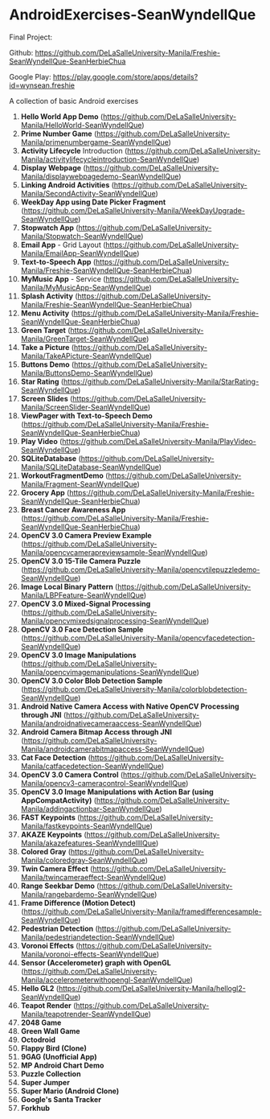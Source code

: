 # AndroidExercises-SeanWyndellQue

Final Project:

Github: https://github.com/DeLaSalleUniversity-Manila/Freshie-SeanWyndellQue-SeanHerbieChua

Google Play: https://play.google.com/store/apps/details?id=wynsean.freshie

A collection of basic Android exercises

1. **Hello World App Demo** (https://github.com/DeLaSalleUniversity-Manila/HelloWorld-SeanWyndellQue)
2. **Prime Number Game** (https://github.com/DeLaSalleUniversity-Manila/primenumbergame-SeanWyndellQue)
3. **Activity Lifecycle** Introduction (https://github.com/DeLaSalleUniversity-Manila/activitylifecycleintroduction-SeanWyndellQue)
4. **Display Webpage** (https://github.com/DeLaSalleUniversity-Manila/displaywebpagedemo-SeanWyndellQue)
5. **Linking Android Activities** (https://github.com/DeLaSalleUniversity-Manila/SecondActivity-SeanWyndellQue)
6. **WeekDay App using Date Picker Fragment** (https://github.com/DeLaSalleUniversity-Manila/WeekDayUpgrade-SeanWyndellQue)
7. **Stopwatch App** (https://github.com/DeLaSalleUniversity-Manila/Stopwatch-SeanWyndellQue)
8. **Email App** - Grid Layout (https://github.com/DeLaSalleUniversity-Manila/EmailApp-SeanWyndellQue)
9. **Text-to-Speech App** (https://github.com/DeLaSalleUniversity-Manila/Freshie-SeanWyndellQue-SeanHerbieChua)
10. **MyMusic App** - Service (https://github.com/DeLaSalleUniversity-Manila/MyMusicApp-SeanWyndellQue)
11. **Splash Activity** (https://github.com/DeLaSalleUniversity-Manila/Freshie-SeanWyndellQue-SeanHerbieChua)
12. **Menu Activity** (https://github.com/DeLaSalleUniversity-Manila/Freshie-SeanWyndellQue-SeanHerbieChua)
13. **Green Target** (https://github.com/DeLaSalleUniversity-Manila/GreenTarget-SeanWyndellQue)
14. **Take a Picture** (https://github.com/DeLaSalleUniversity-Manila/TakeAPicture-SeanWyndellQue)
15. **Buttons Demo** (https://github.com/DeLaSalleUniversity-Manila/ButtonsDemo-SeanWyndellQue)
16. **Star Rating** (https://github.com/DeLaSalleUniversity-Manila/StarRating-SeanWyndellQue)
17. **Screen Slides** (https://github.com/DeLaSalleUniversity-Manila/ScreenSlider-SeanWyndellQue)
18. **ViewPager with Text-to-Speech Demo** (https://github.com/DeLaSalleUniversity-Manila/Freshie-SeanWyndellQue-SeanHerbieChua)
19. **Play Video** (https://github.com/DeLaSalleUniversity-Manila/PlayVideo-SeanWyndellQue)
20. **SQLiteDatabase** (https://github.com/DeLaSalleUniversity-Manila/SQLiteDatabase-SeanWyndellQue)
21. **WorkoutFragmentDemo** (https://github.com/DeLaSalleUniversity-Manila/Fragment-SeanWyndellQue)
22. **Grocery App** (https://github.com/DeLaSalleUniversity-Manila/Freshie-SeanWyndellQue-SeanHerbieChua)
23. **Breast Cancer Awareness App** (https://github.com/DeLaSalleUniversity-Manila/Freshie-SeanWyndellQue-SeanHerbieChua)
24. **OpenCV 3.0 Camera Preview Example** (https://github.com/DeLaSalleUniversity-Manila/opencvcamerapreviewsample-SeanWyndellQue)
25. **OpenCV 3.0 15-Tile Camera Puzzle** (https://github.com/DeLaSalleUniversity-Manila/opencvtilepuzzledemo-SeanWyndellQue)
26. **Image Local Binary Pattern** (https://github.com/DeLaSalleUniversity-Manila/LBPFeature-SeanWyndellQue)
27. **OpenCV 3.0 Mixed-Signal Processing**  (https://github.com/DeLaSalleUniversity-Manila/opencvmixedsignalprocessing-SeanWyndellQue)
28. **OpenCV 3.0 Face Detection Sample** (https://github.com/DeLaSalleUniversity-Manila/opencvfacedetection-SeanWyndellQue)
29. **OpenCV 3.0 Image Manipulations** (https://github.com/DeLaSalleUniversity-Manila/opencvimagemanipulations-SeanWyndellQue)
30. **OpenCV 3.0 Color Blob Detection Sample** (https://github.com/DeLaSalleUniversity-Manila/colorblobdetection-SeanWyndellQue)
31. **Android Native Camera Access with Native OpenCV Processing through JNI** (https://github.com/DeLaSalleUniversity-Manila/androidnativecameraaccess-SeanWyndellQue)
32. **Android Camera Bitmap Access through JNI** (https://github.com/DeLaSalleUniversity-Manila/androidcamerabitmapaccess-SeanWyndellQue)
33. **Cat Face Detection** (https://github.com/DeLaSalleUniversity-Manila/catfacedetection-SeanWyndellQue)
34. **OpenCV 3.0 Camera Control** (https://github.com/DeLaSalleUniversity-Manila/opencv3-cameracontrol-SeanWyndellQue)
35. **OpenCV 3.0 Image Manipulations with Action Bar (using AppCompatActivity)** (https://github.com/DeLaSalleUniversity-Manila/addingactionbar-SeanWyndellQue)
36. **FAST Keypoints** (https://github.com/DeLaSalleUniversity-Manila/fastkeypoints-SeanWyndellQue)
37. **AKAZE Keypoints** (https://github.com/DeLaSalleUniversity-Manila/akazefeatures-SeanWyndellllQue)
38. **Colored Gray** (https://github.com/DeLaSalleUniversity-Manila/coloredgray-SeanWyndellQue)
39. **Twin Camera Effect** (https://github.com/DeLaSalleUniversity-Manila/twincameraeffect-SeanWyndellQue)
40. **Range Seekbar Demo** (https://github.com/DeLaSalleUniversity-Manila/rangebardemo-SeanWyndellQue)
41. **Frame Difference (Motion Detect)** (https://github.com/DeLaSalleUniversity-Manila/framedifferencesample-SeanWyndellQue)
42. **Pedestrian Detection** (https://github.com/DeLaSalleUniversity-Manila/pedestriandetection-SeanWyndellQue)
43. **Voronoi Effects** (https://github.com/DeLaSalleUniversity-Manila/voronoi-effects-SeanWyndellQue)
44. **Sensor (Accelerometer) graph with OpenGL** (https://github.com/DeLaSalleUniversity-Manila/accelerometerwithopengl-SeanWyndellQue)
45. **Hello GL2** (https://github.com/DeLaSalleUniversity-Manila/hellogl2-SeanWyndellQue)
46. **Teapot Render** (https://github.com/DeLaSalleUniversity-Manila/teapotrender-SeanWyndellQue)
47. **2048 Game** 
48. **Green Wall Game** 
49. **Octodroid** 
50. **Flappy Bird (Clone)** 
51. **9GAG (Unofficial App)** 
52. **MP Android Chart Demo** 
53. **Puzzle Collection** 
54. **Super Jumper** 
55. **Super Mario (Android Clone)** 
56. **Google's Santa Tracker** 
57. **Forkhub** 
